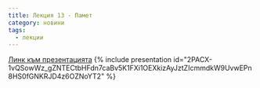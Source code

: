 ```yaml
---
title: Лекция 13 - Памет
category: новини
tags:
  - лекции
---
```


[Линк към презентацията](https://docs.google.com/presentation/d/1kNBlS8UWSxn6KXvB_uKmKbd0OTkp88GfYpJ095c-Ni8/edit?usp=sharing)
{% include presentation id="2PACX-1vQSowWz_gZNTECtbHFdn7caBv5K1FXi1OEXkizAyJztZIcmmdkW9UvwEPn8HS0fGNKRJD4z6OZNoYT2" %}
